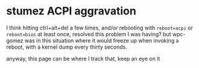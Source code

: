 # stumez ACPI aggravation

I think hitting ctrl+alt+del a few times, and/or rebooting with `reboot=acpi` or `reboot=bios` at least once, resolved this problem I was having? but wpc-gomez was in this situation where it would freeze up when invoking a reboot, with a kernel dump every thirty seconds.

anyway, this page can be where I track that, keep an eye on it
